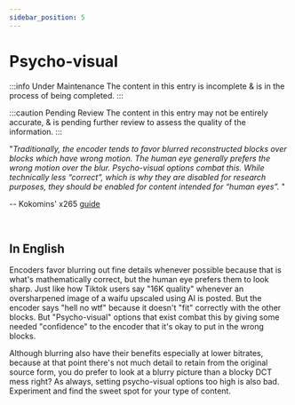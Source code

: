 ```yaml
---
sidebar_position: 5
---
```


# Psycho-visual

:::info Under Maintenance
The content in this entry is incomplete & is in the process of being completed.
:::

:::caution Pending Review
The content in this entry may not be entirely accurate, & is pending further review to assess the quality of the information.
:::

"*Traditionally, the encoder tends to favor blurred reconstructed blocks over blocks which have wrong motion. The human eye generally prefers the wrong motion over the blur. Psycho-visual options combat this. While technically less “correct”, which is why they are disabled for research purposes, they should be enabled for content intended for “human eyes”.* "

-- Kokomins' x265 [guide](https://kokomins.wordpress.com/2019/10/10/anime-encoding-guide-for-x265-and-why-to-never-use-flac)

&nbsp;&nbsp;
## In English

Encoders favor blurring out fine details whenever possible because that is what's mathematically correct, but the human eye prefers them to look sharp. Just like how Tiktok users say "16K quality" whenever an oversharpened image of a waifu upscaled using AI is posted. But the encoder says "hell no wtf" because it doesn't "fit" correctly with the other blocks. But "Psycho-visual" options that exist combat this by giving some needed "confidence" to the encoder that it's okay to put in the wrong blocks.

Although blurring also have their benefits especially at lower bitrates, because at that point there's not much detail to retain from the original source form, you do prefer to look at a blurry picture than a blocky DCT mess right? As always, setting psycho-visual options too high is also bad. Experiment and find the sweet spot for your type of content.
